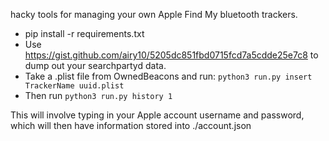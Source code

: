 hacky tools for managing your own Apple Find My bluetooth trackers.

 - pip install -r requirements.txt
 - Use https://gist.github.com/airy10/5205dc851fbd0715fcd7a5cdde25e7c8 to dump
   out your searchpartyd data.
 - Take a .plist file from OwnedBeacons and run: 
    `python3 run.py insert TrackerName uuid.plist`
 - Then run `python3 run.py history 1`

This will involve typing in your Apple account username and password, which will
then have information stored into ./account.json
